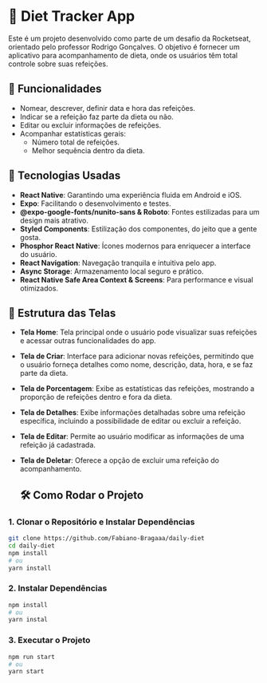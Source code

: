 

# 🥗 Diet Tracker App

Este é um projeto desenvolvido como parte de um desafio da Rocketseat, orientado pelo professor Rodrigo Gonçalves. O objetivo é fornecer um aplicativo para acompanhamento de dieta, onde os usuários têm total controle sobre suas refeições.

## 📱 Funcionalidades

- Nomear, descrever, definir data e hora das refeições.
- Indicar se a refeição faz parte da dieta ou não.
- Editar ou excluir informações de refeições.
- Acompanhar estatísticas gerais:
  - Número total de refeições.
  - Melhor sequência dentro da dieta.

## 🚀 Tecnologias Usadas

- **React Native**: Garantindo uma experiência fluida em Android e iOS.
- **Expo**: Facilitando o desenvolvimento e testes.
- **@expo-google-fonts/nunito-sans & Roboto**: Fontes estilizadas para um design mais atrativo.
- **Styled Components**: Estilização dos componentes, do jeito que a gente gosta.
- **Phosphor React Native**: Ícones modernos para enriquecer a interface do usuário.
- **React Navigation**: Navegação tranquila e intuitiva pelo app.
- **Async Storage**: Armazenamento local seguro e prático.
- **React Native Safe Area Context & Screens**: Para performance e visual otimizados.

## 📄 Estrutura das Telas

- **Tela Home**: Tela principal onde o usuário pode visualizar suas refeições e acessar outras funcionalidades do app.
- **Tela de Criar**: Interface para adicionar novas refeições, permitindo que o usuário forneça detalhes como nome, descrição, data, hora, e se faz parte da dieta.
- **Tela de Porcentagem**: Exibe as estatísticas das refeições, mostrando a proporção de refeições dentro e fora da dieta.
- **Tela de Detalhes**: Exibe informações detalhadas sobre uma refeição específica, incluindo a possibilidade de editar ou excluir a refeição.
- **Tela de Editar**: Permite ao usuário modificar as informações de uma refeição já cadastrada.
- **Tela de Deletar**: Oferece a opção de excluir uma refeição do acompanhamento.

  ## 🛠️ Como Rodar o Projeto

### 1. Clonar o Repositório e Instalar Dependências

```bash
git clone https://github.com/Fabiano-Bragaaa/daily-diet
cd daily-diet
npm install
# ou
yarn install
```

###  2. Instalar Dependências

```bash
npm install
# ou
yarn instal
```

###  3. Executar o Projeto

```bash
npm run start
# ou
yarn start
```


